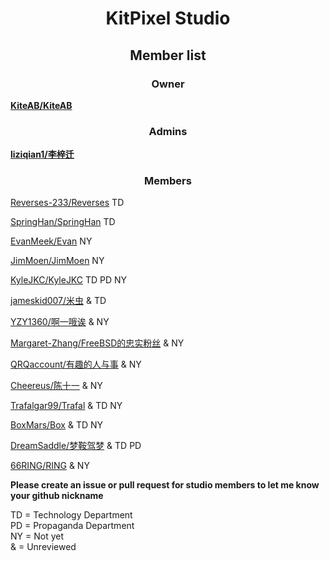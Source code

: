 # <center>KitPixel Studio</center>

## <center>Member list</center>

### <center>Owner</center>

[**KiteAB/KiteAB**](https://github.com/KiteAB)

### <center>Admins</center>

[**liziqian1/李梓迁**](https://github.com/liziqian1)

### <center>Members</center>

[Reverses-233/Reverses](https://github.com/Reverses-233) TD

[SpringHan/SpringHan](https://github.com/SpringHan) TD

[EvanMeek/Evan](https://github.com/EvanMeek) NY

[JimMoen/JimMoen](https://github.com/JimMoen) NY

[KyleJKC/KyleJKC](https://github.com/KyleJKC) TD PD NY

[jameskid007/米虫](https://github.com/jameskid007) & TD

[YZY1360/啊一哦诶](https://github.com/YZY1360) & NY

[Margaret-Zhang/FreeBSD的忠实粉丝](https://github.com/Margaret-Zhang) & NY

[QRQaccount/有趣的人与事](https://github.com/QRQaccount) & NY

[Cheereus/陈十一](https://github.com/Cheereus) & NY

[Trafalgar99/Trafal](https://github.com/Trafalgar99) & TD NY

[BoxMars/Box](https://github.com/BoxMars) & TD NY

[DreamSaddle/梦鞍驾梦](https://github.com/DreamSaddle) & TD PD

[66RING/RING](https://github.com/66RING) & NY

**Please create an issue or pull request for studio members to let me know your github nickname**

TD = Technology Department</br>
PD = Propaganda Department</br>
NY = Not yet</br>
&  = Unreviewed

